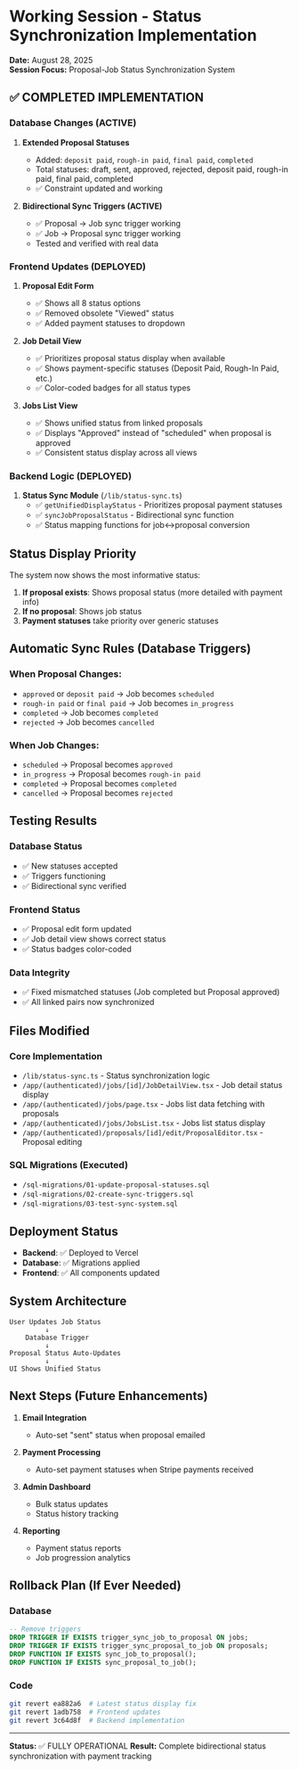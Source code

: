 # Working Session - Status Synchronization Implementation
**Date:** August 28, 2025  
**Session Focus:** Proposal-Job Status Synchronization System

## ✅ COMPLETED IMPLEMENTATION

### Database Changes (ACTIVE)
1. **Extended Proposal Statuses**
   - Added: `deposit paid`, `rough-in paid`, `final paid`, `completed`
   - Total statuses: draft, sent, approved, rejected, deposit paid, rough-in paid, final paid, completed
   - ✅ Constraint updated and working

2. **Bidirectional Sync Triggers (ACTIVE)**
   - ✅ Proposal → Job sync trigger working
   - ✅ Job → Proposal sync trigger working
   - Tested and verified with real data

### Frontend Updates (DEPLOYED)
1. **Proposal Edit Form**
   - ✅ Shows all 8 status options
   - ✅ Removed obsolete "Viewed" status
   - ✅ Added payment statuses to dropdown

2. **Job Detail View**
   - ✅ Prioritizes proposal status display when available
   - ✅ Shows payment-specific statuses (Deposit Paid, Rough-In Paid, etc.)
   - ✅ Color-coded badges for all status types

3. **Jobs List View**
   - ✅ Shows unified status from linked proposals
   - ✅ Displays "Approved" instead of "scheduled" when proposal is approved
   - ✅ Consistent status display across all views

### Backend Logic (DEPLOYED)
1. **Status Sync Module** (`/lib/status-sync.ts`)
   - ✅ `getUnifiedDisplayStatus` - Prioritizes proposal payment statuses
   - ✅ `syncJobProposalStatus` - Bidirectional sync function
   - ✅ Status mapping functions for job↔proposal conversion

## Status Display Priority

The system now shows the most informative status:
1. **If proposal exists**: Shows proposal status (more detailed with payment info)
2. **If no proposal**: Shows job status
3. **Payment statuses** take priority over generic statuses

## Automatic Sync Rules (Database Triggers)

### When Proposal Changes:
- `approved` or `deposit paid` → Job becomes `scheduled`
- `rough-in paid` or `final paid` → Job becomes `in_progress`
- `completed` → Job becomes `completed`
- `rejected` → Job becomes `cancelled`

### When Job Changes:
- `scheduled` → Proposal becomes `approved`
- `in_progress` → Proposal becomes `rough-in paid`
- `completed` → Proposal becomes `completed`
- `cancelled` → Proposal becomes `rejected`

## Testing Results

### Database Status
- ✅ New statuses accepted
- ✅ Triggers functioning
- ✅ Bidirectional sync verified

### Frontend Status
- ✅ Proposal edit form updated
- ✅ Job detail view shows correct status
- ✅ Status badges color-coded

### Data Integrity
- ✅ Fixed mismatched statuses (Job completed but Proposal approved)
- ✅ All linked pairs now synchronized

## Files Modified

### Core Implementation
- `/lib/status-sync.ts` - Status synchronization logic
- `/app/(authenticated)/jobs/[id]/JobDetailView.tsx` - Job detail status display
- `/app/(authenticated)/jobs/page.tsx` - Jobs list data fetching with proposals
- `/app/(authenticated)/jobs/JobsList.tsx` - Jobs list status display
- `/app/(authenticated)/proposals/[id]/edit/ProposalEditor.tsx` - Proposal editing

### SQL Migrations (Executed)
- `/sql-migrations/01-update-proposal-statuses.sql`
- `/sql-migrations/02-create-sync-triggers.sql`
- `/sql-migrations/03-test-sync-system.sql`

## Deployment Status
- **Backend**: ✅ Deployed to Vercel
- **Database**: ✅ Migrations applied
- **Frontend**: ✅ All components updated

## System Architecture

```
User Updates Job Status
         ↓
    Database Trigger
         ↓
Proposal Status Auto-Updates
         ↓
UI Shows Unified Status
```

## Next Steps (Future Enhancements)

1. **Email Integration**
   - Auto-set "sent" status when proposal emailed
   
2. **Payment Processing**
   - Auto-set payment statuses when Stripe payments received
   
3. **Admin Dashboard**
   - Bulk status updates
   - Status history tracking
   
4. **Reporting**
   - Payment status reports
   - Job progression analytics

## Rollback Plan (If Ever Needed)

### Database
```sql
-- Remove triggers
DROP TRIGGER IF EXISTS trigger_sync_job_to_proposal ON jobs;
DROP TRIGGER IF EXISTS trigger_sync_proposal_to_job ON proposals;
DROP FUNCTION IF EXISTS sync_job_to_proposal();
DROP FUNCTION IF EXISTS sync_proposal_to_job();
```

### Code
```bash
git revert ea882a6  # Latest status display fix
git revert 1adb758  # Frontend updates
git revert 3c64d8f  # Backend implementation
```

---
**Status:** ✅ FULLY OPERATIONAL
**Result:** Complete bidirectional status synchronization with payment tracking